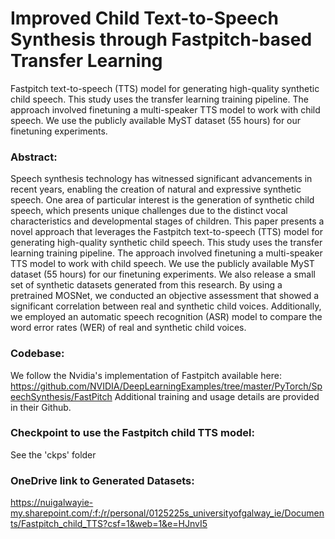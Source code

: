 # Improved Child Text-to-Speech Synthesis through Fastpitch-based Transfer Learning

Fastpitch text-to-speech (TTS) model for generating high-quality synthetic child speech. This study uses the transfer learning training pipeline. The approach involved finetuning a multi-speaker TTS model to work with child speech. We use the publicly available MyST dataset (55 hours) for our finetuning experiments. 

### Abstract: 
Speech synthesis technology has witnessed significant advancements in recent years, enabling the creation of natural and expressive synthetic speech. One area of particular interest is the generation of synthetic child speech, which presents unique challenges due to the distinct vocal characteristics and developmental stages of children. This paper presents a novel approach that leverages the Fastpitch text-to-speech (TTS) model for generating high-quality synthetic child speech. This study uses the transfer learning training pipeline. The approach involved finetuning a multi-speaker TTS model to work with child speech. We use the publicly available MyST dataset (55 hours) for our finetuning experiments. We also release a small set of synthetic datasets generated from this research. By using a pretrained MOSNet, we conducted an objective assessment that showed a significant correlation between real and synthetic child voices. Additionally, we employed an automatic speech recognition (ASR) model to compare the word error rates (WER) of real and synthetic child voices.

### Codebase: 
We follow the Nvidia's implementation of Fastpitch available here: https://github.com/NVIDIA/DeepLearningExamples/tree/master/PyTorch/SpeechSynthesis/FastPitch 
Additional training and usage details are provided in their Github. 

### Checkpoint to use the Fastpitch child TTS model: 
See the 'ckps' folder

### OneDrive link to Generated Datasets: 
https://nuigalwayie-my.sharepoint.com/:f:/r/personal/0125225s_universityofgalway_ie/Documents/Fastpitch_child_TTS?csf=1&web=1&e=HJnvI5

